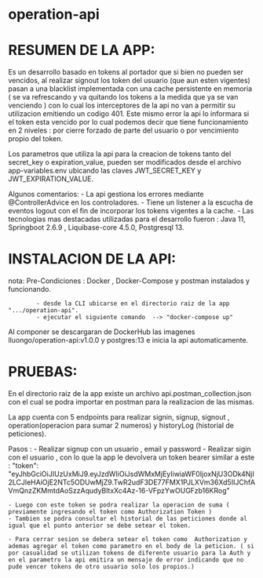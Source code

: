 # operation-api


RESUMEN DE LA APP: 
==================

Es un desarrollo basado en tokens al portador que si bien no pueden ser vencidos, al realizar signout los token del usuario (que aun esten vigentes) pasan a una blacklist implementada con una cache persistente en memoria ( se va refrescando y va quitando los tokens a la medida que ya se van venciendo ) con lo cual los interceptores de la api no van a permitir su utilizacion emitiendo un codigo 401. Este mismo error la api lo informara si el token esta vencido por lo cual podemos decir que tiene funcionamiento en 2 niveles : por cierre forzado de parte del usuario o por vencimiento propio del token.

Los parametros que utiliza la api para la creacion de tokens tanto del secret_key o expiration_value, pueden ser modificados desde el archivo app-variables.env ubicando las claves JWT_SECRET_KEY y JWT_EXPIRATION_VALUE.

Algunos comentarios: 
    - La api gestiona los errores mediante @ControllerAdvice en los controladores.
    - Tiene un listener a la escucha de eventos logout con el fin de incorporar los tokens vigentes a la cache.
    - Las tecnologias mas destacadas utilizadas para el desarrollo fueron :  Java 11, Springboot 2.6.9 , Liquibase-core 4.5.0, Postgresql 13.



INSTALACION DE LA API:
======================

nota: Pre-Condiciones : Docker , Docker-Compose y postman instalados y funcionando.

            - desde la CLI ubicarse en el directorio raiz de la app ".../operation-api".
            - ejecutar el siguiente comando  --> "docker-compose up"

Al componer se descargaran de DockerHub las  imagenes lluongo/operation-api:v1.0.0  y postgres:13 e inicia la api automaticamente.



PRUEBAS:
=======

En el directorio raiz de la app existe un archivo api.postman_collection.json con el cual se podra importar en postman para la realizacion de las mismas.

La app cuenta con 5 endpoints para realizar  signin, signup, signout , operation(operacion para sumar 2 numeros) y historyLog (historial de peticiones).

Pasos :
    - Realizar signup con un usuario , email y password
    - Realizar sigin con el usuario , con lo que la app le devolvera un token bearer similar a este :
        "token": "eyJhbGciOiJIUzUxMiJ9.eyJzdWIiOiJsdWMxMjEyIiwiaWF0IjoxNjU3ODk4NjI2LCJleHAiOjE2NTc5ODUwMjZ9.TwR2udF3DE77FMX1PJLXVm36Xd5IIJChfAVmQnzZKMmtdAoSzzAqudyBltxXc4Az-16-VFpzYwOUGFzb16KRog"

    - Luego con este token se podra realizar la operacion de suma ( previamente ingresando el token como Authorization Token )
    - Tambien se podra consultar el historial de las peticiones donde al igual que el punto anterior se debe setear el token.

    - Para cerrar sesion se debera setear el token como  Authorization y ademas agregar el token como parametro en el body de la peticion. ( si por casualidad se utilizan tokens de diferente usuario para la Auth y en el parametro la api emitira un mensaje de error indicando que no pude vencer tokens de otro usuario solo los propios.)